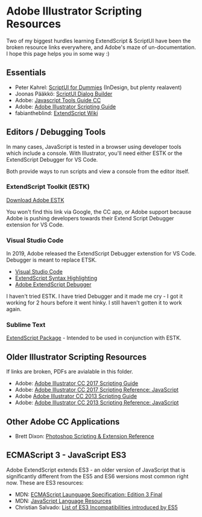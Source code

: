 # Adobe Illustrator Scripting Resources

Two of my biggest hurdles learning ExtendScript & ScriptUI have been the broken resource links everywhere, and Adobe's maze of un-documentation. I hope this page helps you in some way :)


## Essentials

* Peter Kahrel: [ScriptUI for Dummies](https://creativepro.com/files/kahrel/indesign/scriptui.html) (InDesign, but plenty realavent)
* Joonas Pääkkö: [ScriptUI Dialog Builder](https://scriptui.joonas.me/)
* Adobe: [Javascript Tools Guide CC](https://estk.aenhancers.com/index.html)
* Adobe: [Adobe Illustrator Scripting Guide](https://illustrator-scripting-guide.readthedocs.io/)
* fabiantheblind: [ExtendScript Wiki](https://github.com/ExtendScript/wiki/wiki)


## Editors / Debugging Tools

In many cases, JavaScript is tested in a browser using developer tools which include a console. With Illustrator, you'll need either ESTK or the ExtendScript Debugger for VS Code. 

Both provide ways to run scripts and view a console from the editor itself. 

### ExtendScript Toolkit (ESTK)

[Download Adobe ESTK](https://github.com/Adobe-CEP/CEP-Resources/tree/master/ExtendScript-Toolkit) 

You won't find this link via Google, the CC app, or Adobe support because Adobe is pushing developers towards their Extend Script Debugger extension for VS Code.

### Visual Studio Code

In 2019, Adobe released the ExtendScript Debugger extenstion for VS Code. Debugger is meant to replace ETSK.

* [Visual Studio Code](https://code.visualstudio.com/)
* [ExtendScript Syntax Highlighting](https://marketplace.visualstudio.com/items?itemName=hennamann.jsx)
* [Adobe ExtendScript Debugger](https://marketplace.visualstudio.com/items?itemName=Adobe.extendscript-debug)

I haven't tried ESTK. I have tried Debugger and it made me cry - I got it working for 2 hours before it went hinky. I still haven't gotten it to work again. 

### Sublime Text

[ExtendScript Package](https://packagecontrol.io/packages/ExtendScript) - Intended to be used in conjunction with ESTK. 


## Older Illustrator Scripting Resources

If links are broken, PDFs are avialable in this folder. 

* Adobe: [Adobe Illustrator CC 2017 Scripting Guide](https://www.adobe.com/content/dam/acom/en/devnet/illustrator/pdf/AI_ScriptGd_2017.pdf)
* Adobe: [Adobe Illustrator CC 2017 Scripting Reference: JavaScript](https://www.adobe.com/content/dam/acom/en/devnet/illustrator/pdf/Illustrator_JavaScript_Scripting_Reference_2017.pdf)
* Adobe [Adobe Illustrator CC 2013 Scripting Guide](https://www.adobe.com/content/dam/acom/en/devnet/illustrator/pdf/Illustrator_Scripting_Guide_cc.pdf)
* Adobe: [Adobe Illustrator CC 2013 Scripting Reference: JavaScript](https://www.adobe.com/content/dam/acom/en/devnet/illustrator/pdf/Illustrator_Scriptin_Reference_JavaScript_cc.pdf)


## Other Adobe CC Applications

* Brett Dixon: [Photoshop Scripting & Extension Reference](https://theiviaxx.github.io/photoshop-docs/index.html#)


## ECMAScript 3 - JavaScript ES3

Adobe ExtendScript extends ES3 - an older version of JavaScript that is significantly different from the ES5 and ES6 wersions most common right now. These are ES3 resources:

* MDN: [ECMAScript Launguage Specification: Edition 3 Final](https://www-archive.mozilla.org/js/language/E262-3.pdf)
* MDN: [JavaScript Language Resources](https://developer.mozilla.org/en-US/docs/Web/JavaScript/Language_Resources)
* Christian Salvado: [List of ES3 Incompatibilities introduced by ES5](https://gist.github.com/cms/649702)



